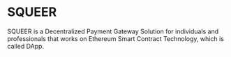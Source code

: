 # SQUEER
SQUEER is a Decentralized Payment Gateway Solution for individuals and professionals that works on Ethereum Smart Contract Technology, which is called DApp. 
